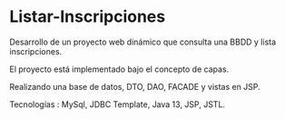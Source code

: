 # Listar-Inscripciones

Desarrollo de un proyecto web dinámico que consulta una BBDD y lista inscripciones.

El proyecto está implementado bajo el concepto de capas.

Realizando una base de datos, DTO, DAO, FACADE y vistas en JSP.

Tecnologías : MySql, JDBC Template, Java 13, JSP, JSTL. 

